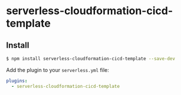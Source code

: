 # serverless-cloudformation-cicd-template

## Install

```bash
$ npm install serverless-cloudformation-cicd-template --save-dev
```

Add the plugin to your `serverless.yml` file:

```yaml
plugins:
  - serverless-cloudformation-cicd-template
```